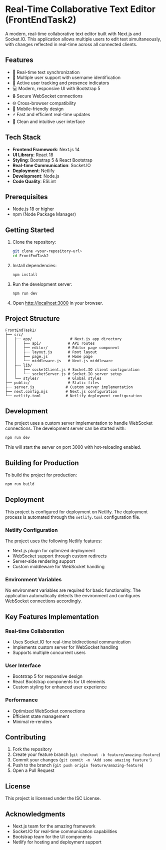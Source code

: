 # Real-Time Collaborative Text Editor (FrontEndTask2)

A modern, real-time collaborative text editor built with Next.js and Socket.IO. This application allows multiple users to edit text simultaneously, with changes reflected in real-time across all connected clients.

## Features

- 🔄 Real-time text synchronization
- 👥 Multiple user support with username identification
- 👤 Active user tracking and presence indicators
- 💻 Modern, responsive UI with Bootstrap 5
- 🔒 Secure WebSocket connections
- 🌐 Cross-browser compatibility
- 📱 Mobile-friendly design
- ⚡ Fast and efficient real-time updates
- 🎨 Clean and intuitive user interface

## Tech Stack

- **Frontend Framework**: Next.js 14
- **UI Library**: React 18
- **Styling**: Bootstrap 5 & React Bootstrap
- **Real-time Communication**: Socket.IO
- **Deployment**: Netlify
- **Development**: Node.js
- **Code Quality**: ESLint

## Prerequisites

- Node.js 18 or higher
- npm (Node Package Manager)

## Getting Started

1. Clone the repository:
   ```bash
   git clone <your-repository-url>
   cd FrontEndTask2
   ```

2. Install dependencies:
   ```bash
   npm install
   ```

3. Run the development server:
   ```bash
   npm run dev
   ```

4. Open [http://localhost:3000](http://localhost:3000) in your browser.

## Project Structure

```
FrontEndTask2/
├── src/
│   ├── app/                 # Next.js app directory
│   │   ├── api/            # API routes
│   │   ├── editor/         # Editor page component
│   │   ├── layout.js       # Root layout
│   │   ├── page.js         # Home page
│   │   └── middleware.js   # Next.js middleware
│   ├── lib/
│   │   ├── socketClient.js # Socket.IO client configuration
│   │   └── socketServer.js # Socket.IO server setup
│   └── styles/             # Global styles
├── public/                 # Static files
├── server.js              # Custom server implementation
├── next.config.mjs        # Next.js configuration
└── netlify.toml           # Netlify deployment configuration
```

## Development

The project uses a custom server implementation to handle WebSocket connections. The development server can be started with:

```bash
npm run dev
```

This will start the server on port 3000 with hot-reloading enabled.

## Building for Production

To build the project for production:

```bash
npm run build
```

## Deployment

This project is configured for deployment on Netlify. The deployment process is automated through the `netlify.toml` configuration file.

### Netlify Configuration

The project uses the following Netlify features:
- Next.js plugin for optimized deployment
- WebSocket support through custom redirects
- Server-side rendering support
- Custom middleware for WebSocket handling

### Environment Variables

No environment variables are required for basic functionality. The application automatically detects the environment and configures WebSocket connections accordingly.

## Key Features Implementation

### Real-time Collaboration
- Uses Socket.IO for real-time bidirectional communication
- Implements custom server for WebSocket handling
- Supports multiple concurrent users

### User Interface
- Bootstrap 5 for responsive design
- React Bootstrap components for UI elements
- Custom styling for enhanced user experience

### Performance
- Optimized WebSocket connections
- Efficient state management
- Minimal re-renders

## Contributing

1. Fork the repository
2. Create your feature branch (`git checkout -b feature/amazing-feature`)
3. Commit your changes (`git commit -m 'Add some amazing feature'`)
4. Push to the branch (`git push origin feature/amazing-feature`)
5. Open a Pull Request

## License

This project is licensed under the ISC License.

## Acknowledgments

- Next.js team for the amazing framework
- Socket.IO for real-time communication capabilities
- Bootstrap team for the UI components
- Netlify for hosting and deployment support
